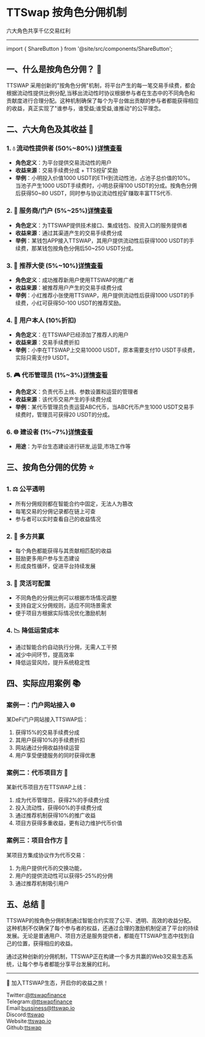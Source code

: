 
# TTSwap 按角色分佣机制

六大角色共享千亿交易红利 

___

import { ShareButton } from '@site/src/components/ShareButton';  

<ShareButton />

## 一、什么是按角色分佣？ 🤔

TTSWAP 采用创新的"按角色分佣"机制，将平台产生的每一笔交易手续费，都会根据流动性提供比例分配,当移出流动性时协议根据参与者在生态中的不同角色和贡献度进行合理分配。这种机制确保了每个为平台做出贡献的参与者都能获得相应的收益，真正实现了"谁参与，谁受益;谁受益,谁推动"的公平理念。

## 二、六大角色及其收益 👥

### 1. 💧 流动性提供者 (50%~80%) )[详情查看](/docs/community/investor)
- **角色定义**：为平台提供交易流动性的用户
- **收益来源**：交易手续费分成 + TTS挖矿奖励
- **举例**：小明投入价值1000 USDT的ETH到流动性池，占池子总价值的10%。当池子产生1000 USDT手续费时，小明总获得100 USDT的分成。按角色分佣后获得50~80 USDT，同时参与协议流动性挖矿赚取丰富TTS代币.

### 2. 🔌 服务商/门户 (5%~25%)[详情查看](/docs/community/gate)
- **角色定义**：为TTSWAP提供技术接口、集成钱包、投资入口的服务提供者
- **收益来源**：通过其渠道产生的交易手续费分成
- **举例**：某钱包APP接入TTSWAP，其用户提供流动性后获得1000 USDT的手续费，那某钱包按角色分佣后50~250 USDT分成。

### 3. 👥 推荐大使 (5%~10%)[详情查看](/docs/community/ambassador)
- **角色定义**：成功推荐新用户使用TTSWAP的推广者
- **收益来源**：被推荐用户产生的交易手续费分成
- **举例**：小红推荐小张使用TTSWAP，用户提供流动性后获得1000 USDT的手续费，小红可获得50-100 USDT的推荐奖励。

### 4. 👤 用户本人 (10%折扣)
- **角色定义**：在TTSWAP已经添加了推荐人的用户
- **收益来源**：交易手续费折扣
- **举例**：小李在TTSWAP上交易10000 USDT，原本需要支付10 USDT手续费，实际只需支付9 USDT。

### 5. 🎮 代币管理员 (1%~3%)[详情查看](/docs/community/tokenoperator)
- **角色定义**：负责代币上线、参数设置和运营的管理者
- **收益来源**：该代币交易产生的手续费分成
- **举例**：某代币管理员负责运营ABC代币，当ABC代币产生1000 USDT交易手续费时，管理员可获得20 USDT的分成。

### 6. 🌐 建设者 (1%~7%)[详情查看](/docs/community/builder)
- **用途**：为平台生态建设进行研发,运营,市场工作等


## 三、按角色分佣的优势 ⭐

### 1. ⚖️ 公平透明
- 所有分佣规则都在智能合约中固定，无法人为篡改
- 每笔交易的分佣记录都在链上可查
- 参与者可以实时查看自己的收益情况

### 2. 🤝 多方共赢
- 每个角色都能获得与其贡献相匹配的收益
- 鼓励更多用户参与生态建设
- 形成良性循环，促进平台持续发展

### 3. 🔧 灵活可配置
- 不同角色的分佣比例可以根据市场情况调整
- 支持自定义分佣规则，适应不同场景需求
- 便于项目方根据实际情况优化激励机制

### 4. 📉 降低运营成本
- 通过智能合约自动执行分佣，无需人工干预
- 减少中间环节，提高效率
- 降低运营风险，提升系统稳定性

## 四、实际应用案例 📚

### 案例一：门户网站接入 🌐
某DeFi门户网站接入TTSWAP后：
1. 获得15%的交易手续费分成
2. 其用户获得10%的手续费折扣
3. 网站通过分佣收益持续运营
4. 用户享受便捷服务的同时获得优惠

### 案例二：代币项目方 💎
某新代币项目方在TTSWAP上线：
1. 成为代币管理员，获得2%的手续费分成
2. 投入流动性，获得60%的手续费分成
3. 通过推荐机制获得10%的推广收益
4. 项目方获得多重收益，更有动力维护代币价值

### 案例三：项目合作方 💎
某项目方集成协议作为代币交易：
1. 为用户提供代币的交换功能，
2. 用户的提供流动性可以获得5-25%的分佣
3. 通过推荐机制吸引用户

## 五、总结 🎉

TTSWAP的按角色分佣机制通过智能合约实现了公平、透明、高效的收益分配。这种机制不仅确保了每个参与者的权益，还通过合理的激励机制促进了平台的持续发展。无论是普通用户、项目方还是服务提供者，都能在TTSWAP生态中找到自己的位置，获得相应的收益。

通过这种创新的分佣机制，TTSWAP正在构建一个多方共赢的Web3交易生态系统，让每个参与者都能分享平台发展的红利。

---
💫 加入TTSWAP生态，开启你的收益之旅！

Twitter:[@ttswapfinance](https://x.com/ttswapFinance)  
Telegram:[@ttswapfinance](https://t.me/ttswapfinance)  
Email:[bussiness@ttswap.io](mailto:bussiness@ttswap.io)  
Discord:[ttswap](https://discord.gg/XygqnmQgX3)  
Website:[ttswap.io](http://www.ttswap.io)  
Github:[ttswap](http://github.com/ttswap)  
